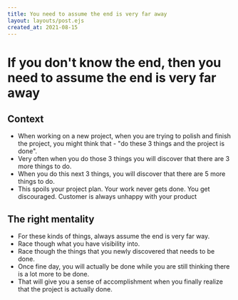 ```yaml
---
title: You need to assume the end is very far away
layout: layouts/post.ejs
created_at: 2021-08-15
---
```


# If you don't know the end, then you need to assume the end is very far away

## Context

- When working on a new project, when you are trying to polish and finish the project, you might think that - "do these 3 things and the project is done". 
- Very often when you do those 3 things you will discover that there are 3 more things to do. 
- When you do this next 3 things, you will discover that there are 5 more things to do. 
- This spoils your project plan. Your work never gets done. You get discouraged. Customer is always unhappy with your product

## The right mentality
- For these kinds of things, always assume the end is very far way. 
- Race though what you have visibility into. 
- Race though the things that you newly discovered that needs to be done. 
- Once fine day, you will actually be done while you are still thinking there is a lot more to be done. 
- That will give you a sense of accomplishment when you finally realize that the project is actually done. 